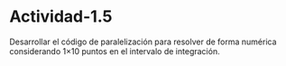 # Actividad-1.5

Desarrollar el código de paralelización para resolver de forma numérica  considerando 1×10 puntos en el intervalo de integración.
